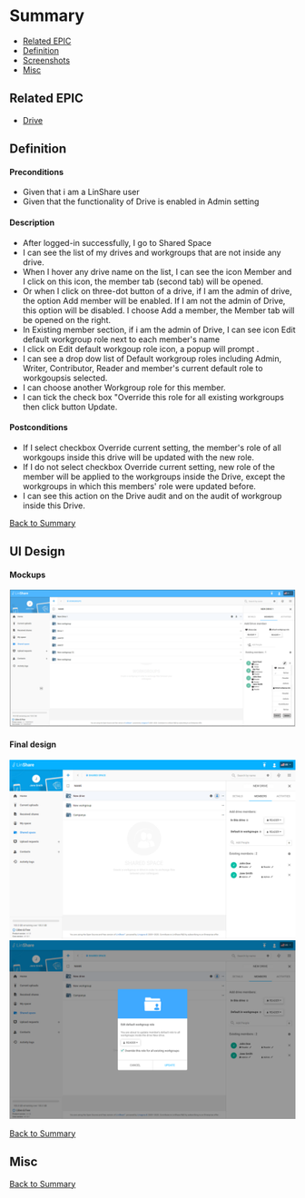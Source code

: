 # Summary

* [Related EPIC](#related-epic)
* [Definition](#definition)
* [Screenshots](#screenshots)
* [Misc](#misc)

## Related EPIC

* [Drive](./README.md)

## Definition

#### Preconditions

*  Given that i am a LinShare user 
*  Given that the functionality of Drive is enabled in Admin setting

#### Description

*  After logged-in successfully, I go to Shared Space 
*  I can see the list of my drives and workgroups that are not inside any drive.
*  When I hover any drive name on the list, I can see the icon Member and I click on this icon, the member tab (second tab) will be opened. 
*  Or when I click on three-dot button of a drive, if I am the admin of drive, the option Add member will be enabled. If I am not the admin of Drive, this option will be disabled. I choose Add a member, the Member tab will be opened on the right. 
*  In Existing member section, if i am the admin of Drive, I can see icon Edit default workgroup role next to each member's name 
*  I click on Edit default workgoup role icon, a popup will prompt . 
*  I can see a drop dow list of Default workgroup roles including Admin, Writer, Contributor, Reader and member's current default role to workgoupsis selected. 
*  I can choose another Workgroup role for this member.
*  I can tick the check box "Override this role for all existing workgroups then click button Update.

#### Postconditions

*  If I select checkbox Override current setting, the member's role of all workgoups inside this drive will be updated with the new role. 
*  If I do not select checkbox Override current setting, new role of the member will be applied to the workgroups inside the Drive, except the workgroups in which this members' role were updated before. 
*   I can see this action on the Drive audit and on the audit of workgroup inside this Drive.

[Back to Summary](#summary)

## UI Design

#### Mockups

![story17](./mockups/17.png)

#### Final design

![story17](./design/17.1.png)
![story17](./design/17.2.png)

[Back to Summary](#summary)

## Misc

[Back to Summary](#summary)